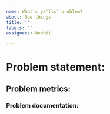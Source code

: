```yaml
---
name: What's ya'lls' problem?
about: Que things
title: ''
labels: ''
assignees: Neobii

---
```


# Problem statement:

## Problem metrics:

### Problem documentation:
